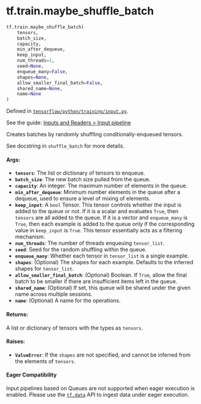<div itemscope itemtype="http://developers.google.com/ReferenceObject">
<meta itemprop="name" content="tf.train.maybe_shuffle_batch" />
<meta itemprop="path" content="Stable" />
</div>

# tf.train.maybe_shuffle_batch

``` python
tf.train.maybe_shuffle_batch(
    tensors,
    batch_size,
    capacity,
    min_after_dequeue,
    keep_input,
    num_threads=1,
    seed=None,
    enqueue_many=False,
    shapes=None,
    allow_smaller_final_batch=False,
    shared_name=None,
    name=None
)
```



Defined in [`tensorflow/python/training/input.py`](https://www.tensorflow.org/code/tensorflow/python/training/input.py).

See the guide: [Inputs and Readers > Input pipeline](../../../../api_guides/python/io_ops.md#Input_pipeline)

Creates batches by randomly shuffling conditionally-enqueued tensors.

See docstring in `shuffle_batch` for more details.

#### Args:

* <b>`tensors`</b>: The list or dictionary of tensors to enqueue.
* <b>`batch_size`</b>: The new batch size pulled from the queue.
* <b>`capacity`</b>: An integer. The maximum number of elements in the queue.
* <b>`min_after_dequeue`</b>: Minimum number elements in the queue after a
    dequeue, used to ensure a level of mixing of elements.
* <b>`keep_input`</b>: A `bool` Tensor.  This tensor controls whether the input is
    added to the queue or not.  If it is a scalar and evaluates `True`, then
    `tensors` are all added to the queue. If it is a vector and `enqueue_many`
    is `True`, then each example is added to the queue only if the
    corresponding value in `keep_input` is `True`. This tensor essentially
    acts as a filtering mechanism.
* <b>`num_threads`</b>: The number of threads enqueuing `tensor_list`.
* <b>`seed`</b>: Seed for the random shuffling within the queue.
* <b>`enqueue_many`</b>: Whether each tensor in `tensor_list` is a single example.
* <b>`shapes`</b>: (Optional) The shapes for each example.  Defaults to the
    inferred shapes for `tensor_list`.
* <b>`allow_smaller_final_batch`</b>: (Optional) Boolean. If `True`, allow the final
    batch to be smaller if there are insufficient items left in the queue.
* <b>`shared_name`</b>: (Optional) If set, this queue will be shared under the given
    name across multiple sessions.
* <b>`name`</b>: (Optional) A name for the operations.


#### Returns:

A list or dictionary of tensors with the types as `tensors`.


#### Raises:

* <b>`ValueError`</b>: If the `shapes` are not specified, and cannot be
    inferred from the elements of `tensors`.



#### Eager Compatibility
Input pipelines based on Queues are not supported when eager execution is
enabled. Please use the <a href="../../tf/data.md"><code>tf.data</code></a> API to ingest data under eager execution.

